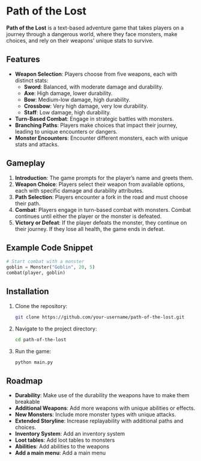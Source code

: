 # Path of the Lost

**Path of the Lost** is a text-based adventure game that takes players on a journey through a dangerous world, where they face monsters, make choices, and rely on their weapons' unique stats to survive. 

## Features

- **Weapon Selection**: Players choose from five weapons, each with distinct stats:
  - **Sword**: Balanced, with moderate damage and durability.
  - **Axe**: High damage, lower durability.
  - **Bow**: Medium-low damage, high durability.
  - **Crossbow**: Very high damage, very low durability.
  - **Staff**: Low damage, high durability.
- **Turn-Based Combat**: Engage in strategic battles with monsters.
- **Branching Paths**: Players make choices that impact their journey, leading to unique encounters or dangers.
- **Monster Encounters**: Encounter different monsters, each with unique stats and attacks.

## Gameplay

1. **Introduction**: The game prompts for the player’s name and greets them.
2. **Weapon Choice**: Players select their weapon from available options, each with specific damage and durability attributes.
3. **Path Selection**: Players encounter a fork in the road and must choose their path.
4. **Combat**: Players engage in turn-based combat with monsters. Combat continues until either the player or the monster is defeated.
5. **Victory or Defeat**: If the player defeats the monster, they continue on their journey. If they lose all health, the game ends in defeat.

## Example Code Snippet

```python
# Start combat with a monster
goblin = Monster("Goblin", 20, 5)
combat(player, goblin)
```

## Installation

1. Clone the repository:
   ```bash
   git clone https://github.com/your-username/path-of-the-lost.git
   ```
2. Navigate to the project directory:
   ```bash
   cd path-of-the-lost
   ```
3. Run the game:
   ```bash
   python main.py
   ```

## Roadmap

- **Durability**: Make use of the durability the weapons have to make them breakable
- **Additional Weapons**: Add more weapons with unique abilities or effects.
- **New Monsters**: Include more monster types with unique attacks.
- **Extended Storyline**: Increase replayability with additional paths and choices.
- **Inventory System**: Add an inventory system
- **Loot tables**: Add loot tables to monsters
- **Abilities**: Add abilities to the weapons
- **Add a main menu**: Add a main menu
